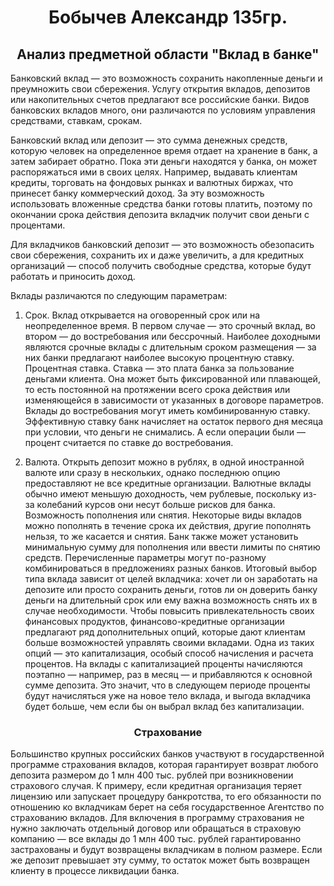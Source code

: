 <h1 align="center">Бобычев Александр 135гр.</h1>
<h2 align="center">Анализ предметной области "Вклад в банке"</h2>

  Банковский вклад — это возможность сохранить накопленные деньги и преумножить свои сбережения. Услугу открытия вкладов, депозитов или накопительных счетов предлагают все российские банки. Видов банковских вкладов много, они различаются по условиям управления средствами, ставкам, срокам. 

  Банковский вклад или депозит — это сумма денежных средств, которую человек на определенное время отдает на хранение в банк, а затем забирает обратно. Пока эти деньги находятся у банка, он может распоряжаться ими в своих целях. Например, выдавать клиентам кредиты, торговать на фондовых рынках и валютных биржах, что принесет банку коммерческий доход. За эту возможность использовать вложенные средства банки готовы платить, поэтому по окончании срока действия депозита вкладчик получит свои деньги с процентами.

  Для вкладчиков банковский депозит — это возможность обезопасить свои сбережения, сохранить их и даже увеличить, а для кредитных организаций — способ получить свободные средства, которые будут работать и приносить доход.

  Вклады различаются по следующим параметрам:

  1. Срок. Вклад открывается на оговоренный срок или на неопределенное время. В первом случае — это срочный вклад, во втором — до востребования или бессрочный. Наиболее доходными являются срочные вклады с длительным сроком размещения — за них банки предлагают наиболее высокую процентную ставку.
Процентная ставка. Ставка — это плата банка за пользование деньгами клиента. Она может быть фиксированной или плавающей, то есть постоянной на протяжении всего срока действия или изменяющейся в зависимости от указанных в договоре параметров. Вклады до востребования могут иметь комбинированную ставку. Эффективную ставку банк начисляет на остаток первого дня месяца при условии, что деньги не снимались. А если операции были — процент считается по ставке до востребования.

  2. Валюта. Открыть депозит можно в рублях, в одной иностранной валюте или сразу в нескольких, однако последнюю опцию предоставляют не все кредитные организации. Валютные вклады обычно имеют меньшую доходность, чем рублевые, поскольку из-за колебаний курсов они несут больше рисков для банка.
Возможность пополнения или снятия. Некоторые виды вкладов можно пополнять в течение срока их действия, другие пополнять нельзя, то же касается и снятия. Банк также может установить минимальную сумму для пополнения или ввести лимиты по снятию средств.
Перечисленные параметры могут по-разному комбинироваться в предложениях разных банков. Итоговый выбор типа вклада зависит от целей вкладчика: хочет ли он заработать на депозите или просто сохранить деньги, готов ли он доверить банку деньги на длительный срок или ему важна возможность снять их в случае необходимости.
Чтобы повысить привлекательность своих финансовых продуктов, финансово-кредитные организации предлагают ряд дополнительных опций, которые дают клиентам больше возможностей управлять своими вкладами.
  Одна из таких опций — это капитализация, особый способ начисления и расчета процентов. На вклады с капитализацией проценты начисляются поэтапно — например, раз в месяц — и прибавляются к основной сумме депозита. Это значит, что в следующем периоде проценты будут начисляться уже на новое тело вклада, и выгода вкладчика будет больше, чем если бы он выбрал вклад без капитализации.

<h3 align="center">Страхование</h3>

Большинство крупных российских банков участвуют в государственной программе страхования вкладов, которая гарантирует возврат любого депозита размером до 1 млн 400 тыс. рублей при возникновении страхового случая. К примеру, если кредитная организация теряет лицензию или запускает процедуру банкротства, то его обязанности по отношению ко вкладчикам берет на себя государственное Агентство по страхованию вкладов.
Для включения в программу страхования не нужно заключать отдельный договор или обращаться в страховую компанию — все вклады до 1 млн 400 тыс. рублей гарантированно застрахованы и будут возвращены вкладчикам в полном размере. Если же депозит превышает эту сумму, то остаток может быть возвращен клиенту в процессе ликвидации банка.
